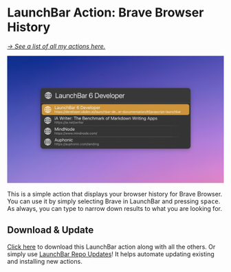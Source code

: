 # LaunchBar Action: Brave Browser History

*[→ See a list of all my actions here.](https://ptujec.github.io/launchbar)* 

<img src="01.jpg" width="802"/>

This is a simple action that displays your browser history for Brave Browser. You can use it by simply selecting Brave in LaunchBar and pressing <kbd>space</kbd>. As always, you can type to narrow down results to what you are looking for. 

## Download & Update

[Click here](https://github.com/Ptujec/LaunchBar/archive/refs/heads/master.zip) to download this LaunchBar action along with all the others. Or simply use [LaunchBar Repo Updates](https://github.com/Ptujec/LaunchBar/tree/master/LB-Repo-Updates#launchbar-repo-updates-action)! It helps automate updating existing and installing new actions.